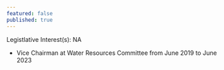 ```yaml
---
featured: false
published: true
---
```

Legistlative Interest(s): NA

* Vice Chairman at Water Resources Committee from June 2019 to June 2023
